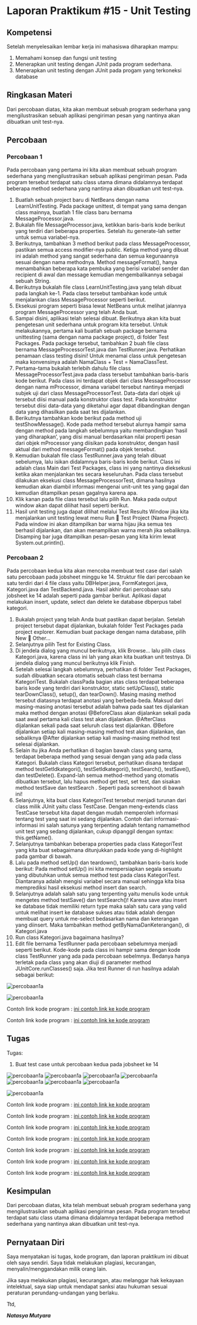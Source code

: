 # Laporan Praktikum #15 - Unit Testing
## Kompetensi

 Setelah menyelesaikan lembar kerja ini mahasiswa diharapkan mampu:
1. Memahami konsep dan fungsi unit testing
2. Menerapkan unit testing dengan JUnit pada program sederhana.
3. Menerapkan unit testing dengan JUnit pada progam yang terkoneksi database

## Ringkasan Materi

Dari percobaan diatas, kita akan membuat sebuah program sederhana
yang mengilustrasikan sebuah aplikasi pengiriman pesan
yang nantinya akan dibuatkan unit test-nya.


## Percobaan

### Percobaan 1

Pada percobaan yang pertama ini kita akan membuat sebuah program sederhana
yang mengilustrasikan sebuah aplikasi pengiriman pesan. Pada program tersebut
terdapat satu class utama dimana didalamnya terdapat beberapa method sederhana
yang nantinya akan dibuatkan unit test-nya.
1. Buatlah sebuah project baru di NetBeans dengan nama LearnUnitTesting. Pada
package unittest, di tempat yang sama dengan class mainnya, buatlah 1 file class
baru bernama MessageProcessor.java.
2. Bukalah file MessageProcessor.java, ketikkan baris-baris kode berikut yang
terdiri dari beberapa properties. Setelah itu generate-lah setter untuk semua
variabel-nya.
3. Berikutnya, tambahkan 3 method berikut pada class MessageProcessor, pastikan
semua access modifier-nya public.
Ketiga method yang dibuat ini adalah method yang sangat sederhana dan semua
kegunaannya sesuai dengan nama methodnya. Method messageFormat(), hanya
menambahkan beberapa kata pembuka yang berisi variabel sender dan
recipient di awal dan message kemudian mengembalikannya sebagai sebuah
String.
4. Berikutnya bukalah file class LearnUnitTesting.java yang telah dibuat pada
langkah ke-1. Pada class tersebut tambahkan kode untuk menjalankan class
MessageProcessor seperti berikut.
5. Eksekusi program seperti biasa lewat NetBeans untuk melihat jalannya program
MessageProcessor yang telah Anda buat.
6. Sampai disini, aplikasi telah selesai dibuat. Berikutnya akan kita buat pengetesan
unit sederhana untuk program kita tersebut. Untuk melakukannya, pertama kali
buatlah sebuah package bernama unittesting (sama dengan nama package
project), di folder Test Packages. Pada package tersebut, tambahkan 2 buah file
class bernama MessageProcessorTest.java dan TestRunner.java. Perhatikan
penamaan class testing disini! Untuk menamai class untuk pengetesan maka
konvensinya adalah NamaClass + Test = NamaClassTest.
7. Pertama-tama bukalah terlebih dahulu file class MessageProcessorTest.java
pada class tersebut tambahkan baris-baris kode berikut.
Pada class ini terdapat objek dari class MessageProcessor dengan nama
mProcessor, dimana variabel tersebut nantinya menjadi subjek uji dari class
MessageProcessorTest. Data-data dari objek uji tersebut diisi manual pada
konstruktor class test. Pada konstruktor tersebut diisi data-data yang diketahui
agar dapat dibandingkan dengan data yang dihasilkan pada saat tes dijalankan.
8. Berikutnya tambahkan kode berikut pada method uji testShowMessage(). Kode
pada method tersebut alurnya hampir sama dengan method pada langkah
sebelumnya yaitu membandingkan ‘hasil yang diharapkan’, yang diisi manual
berdasarkan nilai properti pesan dari objek mProcessor yang diisikan pada
konstruktor, dengan hasil aktual dari method messageFormat() pada objek
tersebut.
9. Kemudian bukalah file class TestRunner.java yang telah dibuat sebelumya, lalu
isikan didalamnya baris-baris kode berikut.
Class ini adalah class Main dari Test Packages, class ini yang nantinya dieksekusi
ketika akan menjalankan tes secara keseluruhan. Pada class tersebut dilakukan
eksekusi class MessageProcessorTest, dimana hasilnya kemudian akan diambil
informasi mengenai unit-unit tes yang gagal dan kemudian ditampilkan pesan
gagalnya karena apa.
10. Klik kanan pada file class tersebut lalu pilih Run. Maka pada output window akan
dapat dilihat hasil seperti berikut.
11. Hasil unit testing juga dapat dilihat melalui Test Results Window jika kita
menjalankan unit testing lewat menu Run  Test Project (Nama Project). Pada
window ini akan ditampilkan bar warna hijau jika semua tes berhasil dijalankan,
dan akan menampilkan warna merah jika sebaliknya. Disamping bar juga
ditampilkan pesan-pesan yang kita kirim lewat System.out.println().


### Percobaan 2
Pada percobaan kedua kita akan mencoba membuat test case dari salah satu
percobaan pada jobsheet minggu ke 14. Struktur file dari percobaan ke satu terdiri
dari 4 file class yaitu DBHelper.java, FormKategori.java, Kategori.java dan
TestBackend.java.
Hasil akhir dari percobaan satu jobsheet ke 14 adalah seperti pada gambar berikut.
Aplikasi dapat melakukan insert, update, select dan delete ke database dbperpus
tabel kategori.
1. Bukalah project yang telah Anda buat pastikan dapat berjalan. Setelah project
tersebut dapat dijalankan, bukalah folder Test Packages pada project explorer.
Kemudian buat package dengan nama database, pilih New  Other…
2. Selanjutnya pilih Test for Existing Class.
3. Di jendela dialog yang muncul berikutnya, klik Browse… lalu pilih class
Kategori.java, karena class ini lah yang akan kita buatkan unit testnya. Di
jendela dialog yang muncul berikutnya klik Finish.
4. Setelah selesai langkah sebelumnya, perhatikan di folder Test Packages, sudah
dibuatkan secara otomatis sebuah class test bernama KategoriTest. Bukalah classPada bagian atas class terdapat beberapa baris kode yang terdiri dari konstruktor,
static setUpClass(), static tearDownClass(), setup(), dan tearDown(). Masing
masing method tersebut diatasnya terdapat anotasi yang berbeda-beda. Maksud
dari masing-masing anotasi tersebut adalah bahwa pada saat tes dijalankan maka
method dengan anotasi @BeforeClass akan dijalankan sekali pada saat awal
pertama kali class test akan dijalankan. @AfterClass dijalankan sekali pada saat
seluruh class test dijalankan. @Before dijalankan setiap kali masing-masing
method test akan dijalankan, dan sebaliknya @After dijalankan setiap kali
masing-masing method test selesai dijalankan.
5. Selain itu jika Anda perhatikan di bagian bawah class yang sama, terdapat
beberapa method yang sesuai dengan yang ada pada class Kategori. Bukalah
class Kategori tersebut, perhatikan disana terdapat method testGetIdkategori(),
testSetIdkategori(), testSearch(), testSave(), dan testDelete(). Expand-lah semua
method-method yang otomatis dibuatkan tersebut, lalu hapus method get test, set test,
dan sisakan method testSave dan testSearch . Seperti pada screenshoot di bawah ini!
6. Selanjutnya, kita buat class KategoriTest tersebut menjadi turunan dari class
milik JUnit yaitu class TestCase.
Dengan meng-extends class TestCase tersebut kita dapat dengan mudah
memperoleh informasi tentang test yang saat ini sedang dijalankan. Contoh dari
informasi-informasi ini salah satunya yang terpenting adalah tentang namamethod unit test yang sedang dijalankan, cukup dipanggil dengan syntax:
this.getName().
7. Selanjutnya tambahkan beberapa properties pada class KategoriTest yang kita
buat sebagaimana ditunjukkan pada kode yang di-highlight pada gambar di
bawah.
8. Lalu pada method setUp() dan teardown(), tambahkan baris-baris kode berikut:
Pada method setUp() ini kita mempersiapkan segala sesuatu yang dibutuhkan
untuk semua method test pada class KategoriTest. Diantaranya adalah mengisi
variabel secara manual sehingga kita bisa memprediksi hasil eksekusi method
insert dan search.
9. Selanjutnya adalah salah satu yang terpenting yaitu menulis kode untuk
mengetes method testSave() dan testSearch()!
Karena save atau insert ke database tidak memiliki return type maka salah satu cara yang
valid untuk melihat insert ke database sukses atau tidak adalah dengan membuat query
untuk me-select bedasarkan nama dan keterangan yang diinsert. Maka tambahkan
method getByNamaDanKeterangan(), di Kategori.java
10. Run class Kategori.java bagaimana hasilnya?
11. Edit file bernama TestRunner pada percobaan sebelumnya menjadi seperti
berikut.
Kode-kode pada class ini hampir sama dengan kode class TestRunner yang ada
pada percobaan sebelmnya. Bedanya hanya terletak pada class yang akan diuji
di parameter method JUnitCore.runClasses() saja. Jika test Runner di run
hasilnya adalah sebagai berikut:


![percobaan1a](img/messageProcessor.jpg)

![percobaan1a](img/learnUnitTesting.jpg)

Contoh link kode program : [ini contoh link ke kode program](../../src/15_Unit_Testing_/MessageProcessor1841720026Ntsy.java)

Contoh link kode program : [ini contoh link ke kode program](../../src/15_Unit_Testing_/LearnUnitTesting1841720026Ntsy.java)



## Tugas
Tugas:
1. Buat test case untuk percobaan kedua pada jobsheet ke 14

![percobaan1a](img/DBHelper.jpg)
![percobaan1a](img/FormAnggota.jpg)
![percobaan1a](img/FormKategori.jpg)
![percobaan1a](img/Anggota.jpg)
![percobaan1a](img/Kategori.jpg)
![percobaan1a](img/TestBackendAnggota.jpg)
![percobaan1a](img/TestBackendKategori.jpg)

![percobaan1a](img/learnUnitTesting.jpg)


Contoh link kode program : [ini contoh link ke kode program](../../src/15_Unit_Testing_/DBHelper1841720026Ntsy.java)

Contoh link kode program : [ini contoh link ke kode program](../../src/15_Unit_Testing_/Anggota1841720026Ntsy.java)

Contoh link kode program : [ini contoh link ke kode program](../../src/15_Unit_Testing_/Kategori1841720026Ntsy.java)


Contoh link kode program : [ini contoh link ke kode program](../../src/15_Unit_Testing_/FormAnggota1841720026Ntsy.java)

Contoh link kode program : [ini contoh link ke kode program](../../src/15_Unit_Testing_/FormKategori1841720026Ntsy.java)

Contoh link kode program : [ini contoh link ke kode program](../../src/15_Unit_Testing_/TestBackendAnggotao1841720026Ntsy.java)

Contoh link kode program : [ini contoh link ke kode program](../../src/15_Unit_Testing_/TestBackendKategori1841720026Ntsy.java)




## Kesimpulan

Dari percobaan diatas, kita telah membuat sebuah program sederhana
yang mengilustrasikan sebuah aplikasi pengiriman pesan. Pada program tersebut
terdapat satu class utama dimana didalamnya terdapat beberapa method sederhana
yang nantinya akan dibuatkan unit test-nya. 

## Pernyataan Diri

Saya menyatakan isi tugas, kode program, dan laporan praktikum ini dibuat oleh saya sendiri. Saya tidak melakukan plagiasi, kecurangan, menyalin/menggandakan milik orang lain.

Jika saya melakukan plagiasi, kecurangan, atau melanggar hak kekayaan intelektual, saya siap untuk mendapat sanksi atau hukuman sesuai peraturan perundang-undangan yang berlaku.

Ttd,

***Natasya Mutyara***
